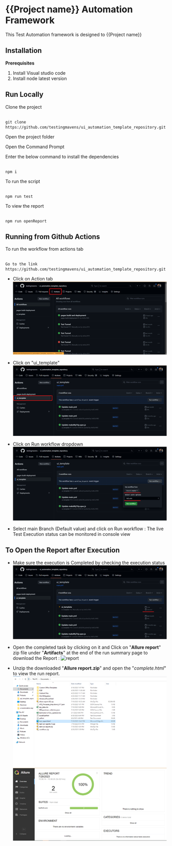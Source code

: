 # {{Project name}} Automation Framework

This Test Automation framework is designed to {{Project name}}

## Installation

**Prerequisites**

1.  Install Visual studio code
2.  Install node latest version

## Run Locally

Clone the project

```

git clone https://github.com/testingmavens/ui_automation_template_repository.git

```

Open the project folder

Open the Command Prompt

Enter the below command to install the dependencies

```

npm i

```

To run the script

```

npm run test

```

To view the report

```

npm run openReport

```

## Running from Github Actions

To run the workflow from actions tab

```

Go to the link https://github.com/testingmavens/ui_automation_template_repository.git

```

-   Click on Action tab ![action_tab](./assets/actions.png)

-   Click on "ui_template" ![WebdriverIO_CI](./assets/select_workflow.png)

-   Click on Run workflow dropdown ![run_workflow](./assets/run_workflow.png)

-   Select main Branch (Default value) and click on Run workflow : The live Test Execution status can be
    monitored in console view

## To Open the Report after Execution

-   Make sure the execution is Completed by checking the execution status ![status](./assets/execution_status.png)

-   Open the completed task by clicking on it and Click on "**Allure report**" zip file under "**Artifacts**" at the end of the run summary page to download the Report : ![report](./assets/runreport.png)

-   Unzip the downloaded "**Allure report.zip**" and open the "_complete.html_" to view
    the run report. ![final_report](./assets/final_report.png)
    ![allure_report](./assets/allure_report.png)
